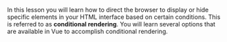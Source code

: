 In this lesson you will learn how to direct the browser to display or hide specific elements in your HTML interface based on certain conditions. This is referred to as **conditional rendering**. You will learn several options that are available in Vue to accomplish conditional rendering.